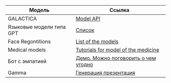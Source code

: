 | Модель | Ссылка |
| ------ | ------ |
| GALACTICA | [Model API](https://github.com/paperswithcode/galai) |
|Языковые модели типа GPT|[Список](https://www.reddit.com/r/LocalLLaMA/wiki/models/#wiki_llama_2_7b_uncensored)|
|Face Regontitions|[List of the models](https://github.com/ChanChiChoi/awesome-Face_Recognition)|
|Medical models|[Tutorials for model of the medicine](https://github.com/Project-MONAI/tutorials)|
|Бот с эмпатией|[Демо. Можно поговорить о чем угодно](https://demo.hume.ai/)|
|Gamma|[Генерация презентация](https://gamma.app/)|
